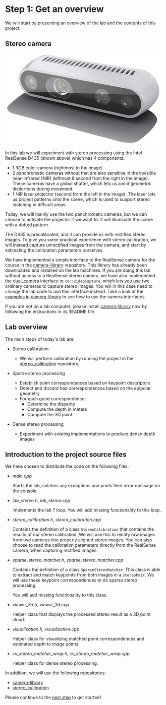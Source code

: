 # Step 1: Get an overview
We will start by presenting an overview of the lab and the contents of this project.

## Stereo camera
![Picture of the Intel RealSense D435](img/realsense_d435_perspective.jpg)

In this lab we will experiment with stereo processing using the Intel RealSense D435 (shown above) which has 4 components:
  - 1 RGB color camera (rightmost in the image)
  - 2 panchromatic cameras without that are also sensitive in the invisible near-infrared (NIR) (leftmost & second from the right in the image).
    These cameras have a global shutter, which lets us avoid geometric distiortions during movement.
  - 1 NIR laser projector (second from the left in the image).
    The laser lets us project patterns onto the scene, which is used to support stereo matching in difficult areas.

Today, we will mainly use the two panchromatic cameras, but we can choose to activate the projector if we want to. 
It will illuminate the scene with a dotted pattern.

The D435 is precalibrated, and it can provide us with rectified stereo images.
To give you some practical experience with stereo calibration, we will instead capture unrectified images from the camera, and start by estimating the calibration parameters ourselves.

We have implemented a simple interface to the RealSense camera for the course in the [camera-library] repository.
This library has already been downloaded and installed on the lab machines.
If you are doing this lab without access to a RealSense stereo camera, we have also implemented the [dual_camera](https://github.com/tek5030/camera-library/blob/main/include/tek5030/dual_camera.h) interface to `cv::VideoCapture`, which lets you use two ordinary cameras to capture stereo images.
You will in this case need to change the lab code to use this interface instead.
Take a look at the [examples in camera-library](https://github.com/tek5030/camera-library/tree/main/example) to see how to use the camera interfaces.

If you are not on a lab computer, please install [camera-library] now by following the instructions in its README file.

[camera-library]: https://github.com/tek5030/camera-library

## Lab overview
The main steps of today's lab are:

- Stereo calibration
  - We will perform calibration by running the project in the [stereo_calibration](https://github.com/tek5030/stereo_calibration) repository.

- Sparse stereo processing
  - Establish point correspondences based on keypoint descriptors
  - Detect and discard bad correspondences based on the epipolar geometry
  - For each good correspondence:
    - Determine the disparity
    - Compute the depth in meters
    - Compute the 3D point

- Dense stereo processing
   - Experiment with existing implementations to produce dense depth images

## Introduction to the project source files

We have chosen to distribute the code on the following files:
- *main.cpp*
  
  Starts the lab, catches any exceptions and prints their error message on the console.

- *lab_stereo.h*, *lab_stereo.cpp*

  Implements the lab 7 loop. 
  You will add missing functionality to this loop.
  
- *stereo_calibration.h*, *stereo_calibration.cpp*

  Contains the definition of a class `StereoCalibration` that contains the results of our stereo calibration. 
  We will use this to rectify raw images from two cameras into properly aligned stereo images.
  You can also choose to read the calibration parameters directly from the RealSense camera, when capturing rectified images.

- *sparse_stereo_matcher.h*, *sparse_stereo_matcher.cpp*

  Contains the definition of a class `SparseStereoMatcher`. 
  This class is able to extract and match keypoints from both images in a `StereoPair`. 
  We will use these keypoint correspondences to do sparse stereo processing.
  
  You will add missing functionality to this class. 

- *viewer_3d.h*, *viewer_3d.cpp*

  Helper class that displays the processed stereo result as a 3D point cloud.
  
- *visualization.h*, *visualization.cpp*

  Helper class for visualizing matched point correspondences and estimated depth to image points.

- *cv_stereo_matcher_wrap.h*, *cv_stereo_matcher_wrap.cpp*

  Helper class for dense stereo processing.
  
In addition, we will use the following repositories:
  - [camera-library](https://github.com/tek5030/camera-library)
  - [stereo_calibration](https://github.com/tek5030/stereo_calibration)
    
Please continue to the [next step](2-stereo-calibration.md) to get started!
